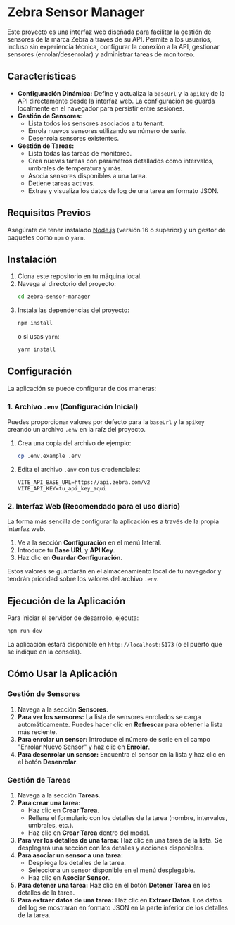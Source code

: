 # Zebra Sensor Manager

Este proyecto es una interfaz web diseñada para facilitar la gestión de sensores de la marca Zebra a través de su API. Permite a los usuarios, incluso sin experiencia técnica, configurar la conexión a la API, gestionar sensores (enrolar/desenrolar) y administrar tareas de monitoreo.

## Características

- **Configuración Dinámica:** Define y actualiza la `baseUrl` y la `apikey` de la API directamente desde la interfaz web. La configuración se guarda localmente en el navegador para persistir entre sesiones.
- **Gestión de Sensores:**
  - Lista todos los sensores asociados a tu tenant.
  - Enrola nuevos sensores utilizando su número de serie.
  - Desenrola sensores existentes.
- **Gestión de Tareas:**
  - Lista todas las tareas de monitoreo.
  - Crea nuevas tareas con parámetros detallados como intervalos, umbrales de temperatura y más.
  - Asocia sensores disponibles a una tarea.
  - Detiene tareas activas.
  - Extrae y visualiza los datos de log de una tarea en formato JSON.

## Requisitos Previos

Asegúrate de tener instalado [Node.js](https://nodejs.org/) (versión 16 o superior) y un gestor de paquetes como `npm` o `yarn`.

## Instalación

1.  Clona este repositorio en tu máquina local.
2.  Navega al directorio del proyecto:
    ```bash
    cd zebra-sensor-manager
    ```
3.  Instala las dependencias del proyecto:
    ```bash
    npm install
    ```
    o si usas `yarn`:
    ```bash
    yarn install
    ```

## Configuración

La aplicación se puede configurar de dos maneras:

### 1. Archivo `.env` (Configuración Inicial)

Puedes proporcionar valores por defecto para la `baseUrl` y la `apikey` creando un archivo `.env` en la raíz del proyecto.

1.  Crea una copia del archivo de ejemplo:
    ```bash
    cp .env.example .env
    ```
2.  Edita el archivo `.env` con tus credenciales:
    ```
    VITE_API_BASE_URL=https://api.zebra.com/v2
    VITE_API_KEY=tu_api_key_aqui
    ```

### 2. Interfaz Web (Recomendado para el uso diario)

La forma más sencilla de configurar la aplicación es a través de la propia interfaz web.

1.  Ve a la sección **Configuración** en el menú lateral.
2.  Introduce tu **Base URL** y **API Key**.
3.  Haz clic en **Guardar Configuración**.

Estos valores se guardarán en el almacenamiento local de tu navegador y tendrán prioridad sobre los valores del archivo `.env`.

## Ejecución de la Aplicación

Para iniciar el servidor de desarrollo, ejecuta:
```bash
npm run dev
```
La aplicación estará disponible en `http://localhost:5173` (o el puerto que se indique en la consola).

## Cómo Usar la Aplicación

### Gestión de Sensores

1.  Navega a la sección **Sensores**.
2.  **Para ver los sensores:** La lista de sensores enrolados se carga automáticamente. Puedes hacer clic en **Refrescar** para obtener la lista más reciente.
3.  **Para enrolar un sensor:** Introduce el número de serie en el campo "Enrolar Nuevo Sensor" y haz clic en **Enrolar**.
4.  **Para desenrolar un sensor:** Encuentra el sensor en la lista y haz clic en el botón **Desenrolar**.

### Gestión de Tareas

1.  Navega a la sección **Tareas**.
2.  **Para crear una tarea:**
    - Haz clic en **Crear Tarea**.
    - Rellena el formulario con los detalles de la tarea (nombre, intervalos, umbrales, etc.).
    - Haz clic en **Crear Tarea** dentro del modal.
3.  **Para ver los detalles de una tarea:** Haz clic en una tarea de la lista. Se desplegará una sección con los detalles y acciones disponibles.
4.  **Para asociar un sensor a una tarea:**
    - Despliega los detalles de la tarea.
    - Selecciona un sensor disponible en el menú desplegable.
    - Haz clic en **Asociar Sensor**.
5.  **Para detener una tarea:** Haz clic en el botón **Detener Tarea** en los detalles de la tarea.
6.  **Para extraer datos de una tarea:** Haz clic en **Extraer Datos**. Los datos del log se mostrarán en formato JSON en la parte inferior de los detalles de la tarea.
